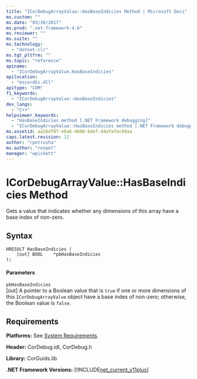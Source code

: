 ```yaml
---
title: "ICorDebugArrayValue::HasBaseIndicies Method | Microsoft Docs"
ms.custom: ""
ms.date: "03/30/2017"
ms.prod: ".net-framework-4.6"
ms.reviewer: ""
ms.suite: ""
ms.technology: 
  - "dotnet-clr"
ms.tgt_pltfrm: ""
ms.topic: "reference"
apiname: 
  - "ICorDebugArrayValue.HasBaseIndicies"
apilocation: 
  - "mscordbi.dll"
apitype: "COM"
f1_keywords: 
  - "ICorDebugArrayValue::HasBaseIndicies"
dev_langs: 
  - "C++"
helpviewer_keywords: 
  - "HasBaseIndicies method [.NET Framework debugging]"
  - "ICorDebugArrayValue::HasBaseIndicies method [.NET Framework debugging]"
ms.assetid: aa26df07-e0a6-4608-bdef-d4afafec89aa
caps.latest.revision: 12
author: "rpetrusha"
ms.author: "ronpet"
manager: "wpickett"
---
```

# ICorDebugArrayValue::HasBaseIndicies Method
Gets a value that indicates whether any dimensions of this array have a base index of non-zero.  
  
## Syntax  
  
```  
HRESULT HasBaseIndicies (  
    [out] BOOL    *pbHasBaseIndicies  
);  
```  
  
#### Parameters  
 `pbHasBaseIndicies`  
 [out] A pointer to a Boolean value that is `true` if one or more dimensions of this `ICorDebugArrayValue` object have a base index of non-zero; otherwise, the Boolean value is `false`.  
  
## Requirements  
 **Platforms:** See [System Requirements](../../../../docs/framework/getting-started/system-requirements.md).  
  
 **Header:** CorDebug.idl, CorDebug.h  
  
 **Library:** CorGuids.lib  
  
 **.NET Framework Versions:** [!INCLUDE[net_current_v11plus](../../../../includes/net-current-v11plus-md.md)]